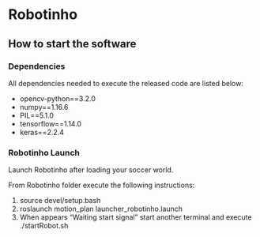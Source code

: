 # Robotinho

## How to start the software
### Dependencies
All dependencies needed to execute the released code are listed below:
- opencv-python==3.2.0
- numpy==1.16.6
- PIL==5.1.0
- tensorflow==1.14.0
- keras==2.2.4

### Robotinho Launch 
Launch Robotinho after loading your soccer world.

From Robotinho folder execute the following instructions:
1. source devel/setup.bash
2. roslaunch motion_plan launcher_robotinho.launch 
3. When appears “Waiting start signal” start another terminal and execute ./startRobot.sh
